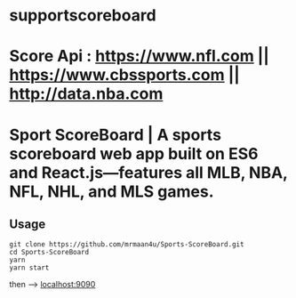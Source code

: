 
# supportscoreboard

# Score Api : https://www.nfl.com || https://www.cbssports.com || http://data.nba.com

# Sport ScoreBoard | A sports scoreboard web app built on ES6 and React.js—features all MLB, NBA, NFL, NHL, and MLS games.

## Usage
```
git clone https://github.com/mrmaan4u/Sports-ScoreBoard.git
cd Sports-ScoreBoard
yarn
yarn start
```
then --> [localhost:9090](http://localhost:9090)